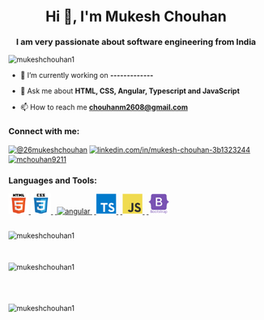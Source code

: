 
<h1 align="center">Hi 👋, I'm Mukesh Chouhan</h1>
<h3 align="center">I am very passionate about software engineering from India</h3>

<p align="left"> <img src="https://komarev.com/ghpvc/?username=mukeshchouhan1&label=Profile%20views&color=0e75b6&style=flat" alt="mukeshchouhan1" /> </p>

- 🔭 I’m currently working on **-------------**

- 💬 Ask me about **HTML, CSS, Angular, Typescript and JavaScript**

- 📫 How to reach me **chouhanm2608@gmail.com**

<h3 align="left">Connect with me:</h3>
<p align="left">
<a href="https://twitter.com/@26mukeshchouhan" target="blank"><img align="center" src="https://raw.githubusercontent.com/rahuldkjain/github-profile-readme-generator/master/src/images/icons/Social/twitter.svg" alt="@26mukeshchouhan" height="30" width="40" /></a>
<a href="https://linkedin.com/in/linkedin.com/in/mukesh-chouhan-3b1323244" target="blank"><img align="center" src="https://raw.githubusercontent.com/rahuldkjain/github-profile-readme-generator/master/src/images/icons/Social/linked-in-alt.svg" alt="linkedin.com/in/mukesh-chouhan-3b1323244" height="30" width="40" /></a>
<a href="https://instagram.com/mchouhan9211" target="blank"><img align="center" src="https://raw.githubusercontent.com/rahuldkjain/github-profile-readme-generator/master/src/images/icons/Social/instagram.svg" alt="mchouhan9211" height="30" width="40" /></a>
</p>

<h3 align="left">Languages and Tools:</h3>
<a href="https://www.w3.org/html/" target="_blank" rel="noreferrer"> <img src="https://raw.githubusercontent.com/devicons/devicon/master/icons/html5/html5-original-wordmark.svg" alt="html5" width="40" height="40"/> </a> <a href="https://www.w3schools.com/css/" target="_blank" rel="noreferrer"> <img src="https://raw.githubusercontent.com/devicons/devicon/master/icons/css3/css3-original-wordmark.svg" alt="css3" width="40" height="40"/> </a>&nbsp<a href="https://angular.io" target="_blank" rel="noreferrer"> <img src="https://angular.io/assets/images/logos/angular/angular.svg" alt="angular" width="40" height="40"/> </a>&nbsp<a href="https://www.typescriptlang.org/" target="_blank" rel="noreferrer"> <img src="https://raw.githubusercontent.com/devicons/devicon/master/icons/typescript/typescript-original.svg" alt="typescript" width="40" height="40"/> </a>&nbsp<a href="https://developer.mozilla.org/en-US/docs/Web/JavaScript" target="_blank" rel="noreferrer"> <img src="https://raw.githubusercontent.com/devicons/devicon/master/icons/javascript/javascript-original.svg" alt="javascript" width="40" height="40"/> </a>&nbsp<a href="https://getbootstrap.com" target="_blank" rel="noreferrer"> <img src="https://raw.githubusercontent.com/devicons/devicon/master/icons/bootstrap/bootstrap-plain-wordmark.svg" alt="bootstrap" width="40" height="40"/> </a>

<br>
<p><br>
<img align="left" src="https://github-readme-stats.vercel.app/api/top-langs?username=mukeshchouhan1&show_icons=true&locale=en&layout=compact" alt="mukeshchouhan1" /></p>
<br>
<p><br>&nbsp;<img align="left" src="https://github-readme-stats.vercel.app/api?username=mukeshchouhan1&show_icons=true&locale=en" alt="mukeshchouhan1" /></p>
<br>
<p><br><img align="center" src="https://github-readme-streak-stats.herokuapp.com/?user=mukeshchouhan1&" alt="mukeshchouhan1" /></p>
<br>
